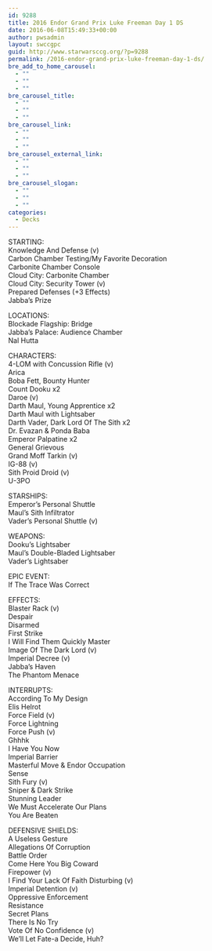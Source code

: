 ```yaml
---
id: 9288
title: 2016 Endor Grand Prix Luke Freeman Day 1 DS
date: 2016-06-08T15:49:33+00:00
author: pwsadmin
layout: swccgpc
guid: http://www.starwarsccg.org/?p=9288
permalink: /2016-endor-grand-prix-luke-freeman-day-1-ds/
bre_add_to_home_carousel:
  - ""
  - ""
  - ""
bre_carousel_title:
  - ""
  - ""
  - ""
bre_carousel_link:
  - ""
  - ""
  - ""
bre_carousel_external_link:
  - ""
  - ""
  - ""
bre_carousel_slogan:
  - ""
  - ""
  - ""
categories:
  - Decks
---
```

STARTING:  
Knowledge And Defense (v)  
Carbon Chamber Testing/My Favorite Decoration  
Carbonite Chamber Console  
Cloud City: Carbonite Chamber  
Cloud City: Security Tower (v)  
Prepared Defenses (+3 Effects)  
Jabba&#8217;s Prize

LOCATIONS:  
Blockade Flagship: Bridge  
Jabba&#8217;s Palace: Audience Chamber  
Nal Hutta

CHARACTERS:  
4-LOM with Concussion Rifle (v)  
Arica  
Boba Fett, Bounty Hunter  
Count Dooku x2  
Daroe (v)  
Darth Maul, Young Apprentice x2  
Darth Maul with Lightsaber  
Darth Vader, Dark Lord Of The Sith x2  
Dr. Evazan & Ponda Baba  
Emperor Palpatine x2  
General Grievous  
Grand Moff Tarkin (v)  
IG-88 (v)  
Sith Proid Droid (v)  
U-3PO

STARSHIPS:  
Emperor&#8217;s Personal Shuttle  
Maul&#8217;s Sith Infiltrator  
Vader&#8217;s Personal Shuttle (v)

WEAPONS:  
Dooku&#8217;s Lightsaber  
Maul&#8217;s Double-Bladed Lightsaber  
Vader&#8217;s Lightsaber

EPIC EVENT:  
If The Trace Was Correct

EFFECTS:  
Blaster Rack (v)  
Despair  
Disarmed  
First Strike  
I Will Find Them Quickly Master  
Image Of The Dark Lord (v)  
Imperial Decree (v)  
Jabba&#8217;s Haven  
The Phantom Menace

INTERRUPTS:  
According To My Design  
Elis Helrot  
Force Field (v)  
Force Lightning  
Force Push (v)  
Ghhhk  
I Have You Now  
Imperial Barrier  
Masterful Move & Endor Occupation  
Sense  
Sith Fury (v)  
Sniper & Dark Strike  
Stunning Leader  
We Must Accelerate Our Plans  
You Are Beaten

DEFENSIVE SHIELDS:  
A Useless Gesture  
Allegations Of Corruption  
Battle Order  
Come Here You Big Coward  
Firepower (v)  
I Find Your Lack Of Faith Disturbing (v)  
Imperial Detention (v)  
Oppressive Enforcement  
Resistance  
Secret Plans  
There Is No Try  
Vote Of No Confidence (v)  
We&#8217;ll Let Fate-a Decide, Huh?